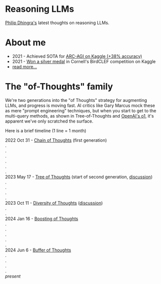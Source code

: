 # Reasoning LLMs

[Philip Dhingra's](https://philipkd.com/) latest thoughts on reasoning LLMs.

# About me

* 2021 - Achieved SOTA for [ARC-AGI on Kaggle (+38% accuracy)](https://www.kaggle.com/competitions/abstraction-and-reasoning-challenge/discussion/234352)
* 2021 - [Won a silver medal](https://www.kaggle.com/competitions/birdclef-2021/discussion/243343) in Cornell's BirdCLEF competition on Kaggle
* [read more...](https://philipkd.com/)

# The "of-Thoughts" family

We're two generations into the "of Thoughts" strategy for augmenting LLMs, and progress is moving fast. AI critics like Gary Marcus mock these as mere "prompt engineering" techniques, but when you start to get to the multi-query methods, as shown in Tree-of-Thoughts and [OpenAI's o1](https://openai.com/index/introducing-openai-o1-preview/), it's apparent we've only scratched the surface.

Here is a brief timeline (1 line = 1 month)

2022 Oct 31 - [Chain of Thoughts](https://openreview.net/forum?id=_VjQlMeSB_J) (first generation)  
.  
.  
.  
.  
.  
.  
2023 May 17 - [Tree of Thoughts](https://arxiv.org/abs/2305.10601) (start of second generation, [discussion](https://www.reddit.com/r/OpenAI/comments/13meqke/tree_of_thoughts_gpt4_problem_solving_improved/))  
.  
.  
.  
.  
2023 Oct 11 - [Diversity of Thoughts](https://arxiv.org/abs/2310.07088) ([discussion](https://www.reddit.com/r/ArtificialInteligence/comments/176hcd7/improve_reasoning_in_chatgpt_through_diversity_of/))  
.  
.  
2024 Jan 16 - [Boosting of Thoughts](https://openreview.net/forum?id=qBL04XXex6)  
.  
.  
.  
.  
.  
2024 Jun 6 - [Buffer of Thoughts](https://arxiv.org/abs/2406.04271)  
.  
.  
.  
.  
*present*
